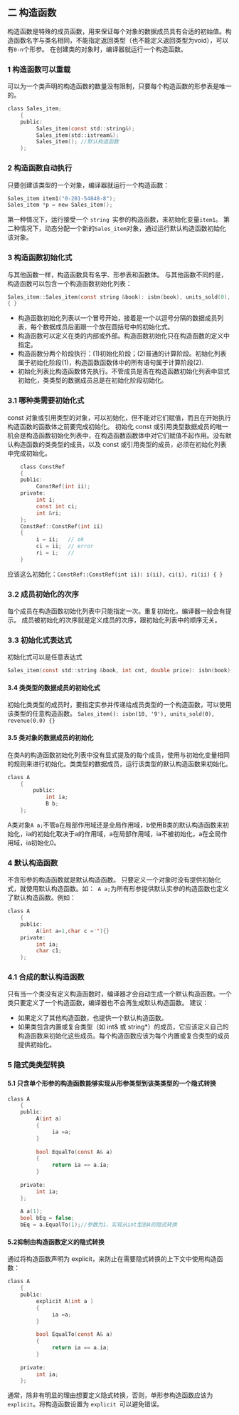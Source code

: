 ## 二 构造函数
 构造函数是特殊的成员函数，用来保证每个对象的数据成员具有合适的初始值。构造函数名字与类名相同，不能指定返回类型（也不能定义返回类型为void），可以有`0-n`个形参。 在创建类的对象时，编译器就运行一个构造函数。
 
### 1 构造函数可以重载
可以为一个类声明的构造函数的数量没有限制，只要每个构造函数的形参表是唯一的。
```c
class Sales_item;
	{
	public: 
	     Sales_item(const std::string&); 
	     Sales_item(std::istream&); 
	     Sales_item(); //默认构造函数
	}; 
```
### 2 构造函数自动执行 
 只要创建该类型的一个对象，编译器就运行一个构造函数：
```c
Sales_item item1("0-201-54848-8");
Sales_item *p = new Sales_item(); 
```
 第一种情况下，运行接受一个 `string `实参的构造函数，来初始化变量`item1`。
 第二种情况下，动态分配一个新的` Sales_item `对象，通过运行默认构造函数初始化该对象。
 
### 3 构造函数初始化式
与其他函数一样，构造函数具有名字、形参表和函数体。
与其他函数不同的是，构造函数可以包含一个构造函数初始化列表：  
```c
Sales_item::Sales_item(const string &book): isbn(book), units_sold(0), revenue(0.0)
{ } 
```
* 构造函数初始化列表以一个冒号开始，接着是一个以逗号分隔的数据成员列表，每个数据成员后面跟一个放在圆括号中的初始化式。
* 构造函数可以定义在类的内部或外部。构造函数初始化只在构造函数的定义中指定。
*  构造函数分两个阶段执行：(1)初始化阶段；(2)普通的计算阶段。初始化列表属于初始化阶段(1)，构造函数函数体中的所有语句属于计算阶段(2).
*  初始化列表比构造函数体先执行。不管成员是否在构造函数初始化列表中显式初始化，类类型的数据成员总是在初始化阶段初始化。
### 3.1 哪种类需要初始化式
 const 对象或引用类型的对象，可以初始化，但不能对它们赋值，而且在开始执行构造函数的函数体之前要完成初始化。 初始化 const 或引用类型数据成员的唯一机会是构造函数初始化列表中，在构造函数函数体中对它们赋值不起作用。没有默认构造函数的类类型的成员，以及 const 或引用类型的成员，必须在初始化列表中完成初始化。
 
```c
	class ConstRef 
	{ 
	public: 
	     ConstRef(int ii); 
	private: 
	     int i; 
	     const int ci; 
	     int &ri; 
	}; 
	ConstRef::ConstRef(int ii) 
	{
	     i = ii;   // ok 
	     ci = ii;  // error
	     ri = i;   // 
	}
```
应该这么初始化：`ConstRef::ConstRef(int ii): i(ii), ci(i), ri(ii) { } `
### 3.2 成员初始化的次序
 每个成员在构造函数初始化列表中只能指定一次。重复初始化，编译器一般会有提示。 成员被初始化的次序就是定义成员的次序，跟初始化列表中的顺序无关。
### 3.3 初始化式表达式
  初始化式可以是任意表达式
```c
Sales_item(const std::string &book, int cnt, double price): isbn(book), units_sold(cnt), revenue(cnt * price) { }
```

#### 3.4 类类型的数据成员的初始化式
  初始化类类型的成员时，要指定实参并传递给成员类型的一个构造函数，可以使用该类型的任意构造函数。
`Sales_item(): isbn(10, '9'), units_sold(0), revenue(0.0) {}`
#### 3.5 类对象的数据成员的初始化      
 在类A的构造函数初始化列表中没有显式提及的每个成员，使用与初始化变量相同的规则来进行初始化。类类型的数据成员，运行该类型的默认构造函数来初始化。

```c
class A
	{
	    public:
	        int ia;
	        B b;
	};
```
A类对象`A a;`不管a在局部作用域还是全局作用域，b使用B类的默认构造函数来初始化，ia的初始化取决于a的作用域，a在局部作用域，ia不被初始化，a在全局作用域，ia初始化0。

### 4 默认构造函数 
不含形参的构造函数就是默认构造函数。     只要定义一个对象时没有提供初始化式，就使用默认构造函数。如：` A a;`为所有形参提供默认实参的构造函数也定义了默认构造函数。例如：
```c
class A
	{
	public: 
	     A(int a=1,char c =''){}
	private:  
	     int ia;
	     char c1;
	};
```
### 4.1 合成的默认构造函数
 只有当一个类没有定义构造函数时，编译器才会自动生成一个默认构造函数。一个类只要定义了一个构造函数，编译器也不会再生成默认构造函数。
建议：

* 如果定义了其他构造函数，也提供一个默认构造函数。
*  如果类包含内置或复合类型（如 int& 或 string*）的成员，它应该定义自己的构造函数来初始化这些成员。每个构造函数应该为每个内置或复合类型的成员提供初始化。
 
### 5 隐式类类型转换
#### 5.1 只含单个形参的构造函数能够实现从形参类型到该类类型的一个隐式转换
```c
class A
	{
	public:
	     A(int a)
	     {
	          ia =a;
	     }
	 
	     bool EqualTo(const A& a)
	     {
	          return ia == a.ia;
	     }
	 
	private:
	     int ia;
	};
	 
	A a(1);
	bool bEq = false;
	bEq = a.EqualTo(1);//参数为1，实现从int型到A的隐式转换
```
	
 
#### 5.2抑制由构造函数定义的隐式转换
  通过将构造函数声明为 explicit，来防止在需要隐式转换的上下文中使用构造函数： 
```c
class A
	{
	public:
	     explicit A(int a )
	     {
	          ia =a;
	     }
	 
	     bool EqualTo(const A& a)
	     {
	          return ia == a.ia;
	     }
	 
	private:
	     int ia;
	};
```  
通常，除非有明显的理由想要定义隐式转换，否则，单形参构造函数应该为 `explicit`。将构造函数设置为 `explicit `可以避免错误。